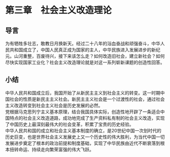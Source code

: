 # 第三章　社会主义改造理论

## 导言

为有牺牲多壮志，敢教日月换新天。经过二十八年的浴血奋战和顽强奋斗，中华人民共和国成立了，中国人民真正成为国家的主人，中华民族进入发展进步的新纪元。山河重整，百废待兴，接下来该怎么走？如何改造旧社会，建立新社会？如何尽快实现国家工业化？社会主义改造理论就是对这一系列崭新课题的创造性回答。  

## 小结

中华人民共和国成立后，我国开始了从新民主主义到社会主义的转变。这一时期中国社会的性质是新民主主义社会。新民主主义社会是一个过渡性的社会，通过社会主义改造转变到社会主义社会是历史发展的必然。  
党根据马克思列宁主义基本原理，结合我国具体实际，创造性地开辟了一条适合中国特点的社会主义改造道路，成功地完成了生产资料私有制的社会主义改造，实现了中国历史上最深刻最伟大的社会变革，积累了宝贵的历史经验。  
中华人民共和国的成立和社会主义基本制度的确立，是20世纪中国一次划时代的历史巨变，也是世界社会主义发展史上又一个历史性的伟大胜利，为当代中国一切发展进步奠定了根本的政治前提和制度基础，实现了中华民族由近代不断衰落到根本扭转命运、持续走向繁荣富强的伟大飞跃。  

